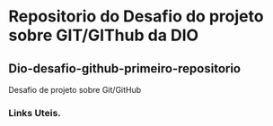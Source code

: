 # Repositorio do Desafio do projeto sobre GIT/GIThub da DIO

## Dio-desafio-github-primeiro-repositorio
Desafio de projeto sobre Git/GitHub

### Links Uteis.
